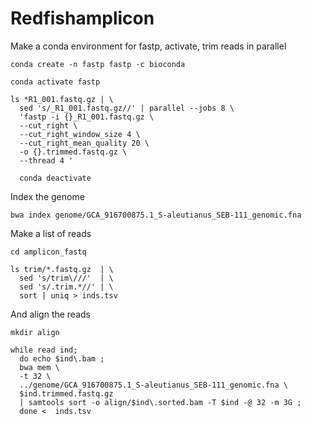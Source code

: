 # Redfishamplicon

Make a conda environment for fastp, activate, trim reads in parallel

```
conda create -n fastp fastp -c bioconda

conda activate fastp

ls *R1_001.fastq.gz | \
  sed 's/_R1_001.fastq.gz//' | parallel --jobs 8 \
  'fastp -i {}_R1_001.fastq.gz \
  --cut_right \
  --cut_right_window_size 4 \
  --cut_right_mean_quality 20 \
  -o {}.trimmed.fastq.gz \
  --thread 4 '
  
  conda deactivate
  ```

Index the genome

```
bwa index genome/GCA_916700875.1_S-aleutianus_SEB-111_genomic.fna
```

Make a list of reads

```
cd amplicon_fastq

ls trim/*.fastq.gz  | \
  sed 's/trim\///'  | \
  sed 's/.trim.*//' | \
  sort | uniq > inds.tsv
```

And align the reads

```
mkdir align

while read ind;
  do echo $ind\.bam ;
  bwa mem \
  -t 32 \
  ../genome/GCA_916700875.1_S-aleutianus_SEB-111_genomic.fna \
  $ind.trimmed.fastq.gz 
  | samtools sort -o align/$ind\.sorted.bam -T $ind -@ 32 -m 3G ;
  done <  inds.tsv
```
